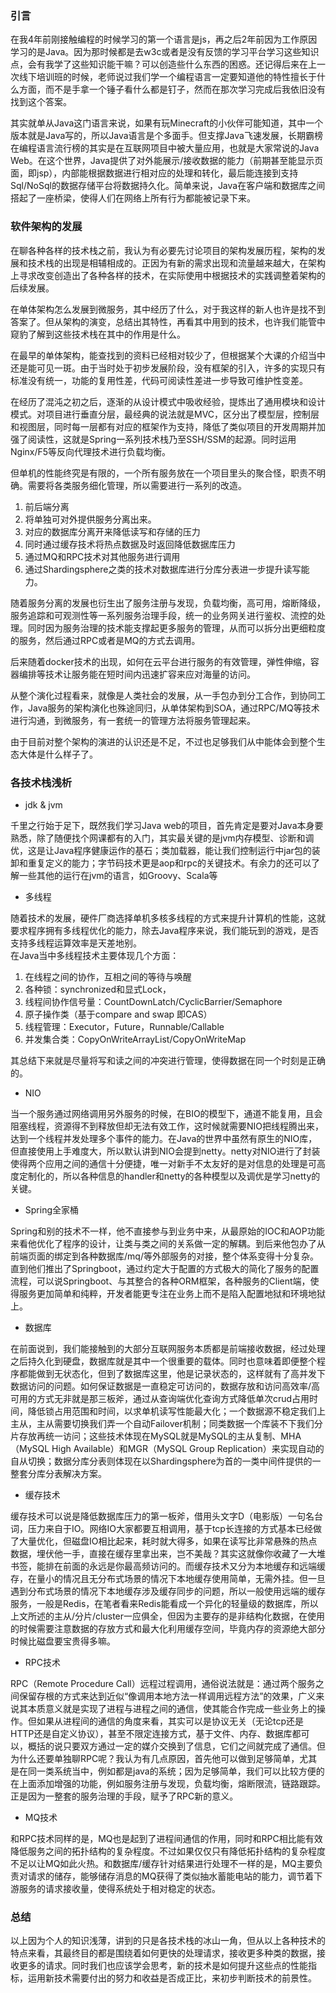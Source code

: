 ### 引言
在我4年前刚接触编程的时候学习的第一个语言是js，再之后2年前因为工作原因学习的是Java。因为那时候都是去w3c或者是没有反馈的学习平台学习这些知识点，会有我学了这些知识能干嘛？可以创造些什么东西的困惑。还记得后来在上一次线下培训班的时候，老师说过我们学一个编程语言一定要知道他的特性擅长于什么方面，而不是手拿一个锤子看什么都是钉子，然而在那次学习完成后我依旧没有找到这个答案。

其实就单从Java这门语言来说，如果有玩Minecraft的小伙伴可能知道，其中一个版本就是Java写的，所以Java语言是个多面手。但支撑Java飞速发展，长期霸榜在编程语言流行榜的其实是在互联网项目中被大量应用，也就是大家常说的Java Web。在这个世界，Java提供了对外能展示/接收数据的能力（前期甚至能显示页面，即jsp），内部能根据数据进行相对应的处理和转化，最后能连接到支持Sql/NoSql的数据存储平台将数据持久化。简单来说，Java在客户端和数据库之间搭起了一座桥梁，使得人们在网络上所有行为都能被记录下来。

### 软件架构的发展
在聊各种各样的技术栈之前，我认为有必要先讨论项目的架构发展历程，架构的发展和技术栈的出现是相辅相成的。正因为有新的需求出现和流量越来越大，在架构上寻求改变创造出了各种各样的技术，在实际使用中根据技术的实践调整着架构的后续发展。

在单体架构怎么发展到微服务，其中经历了什么，对于我这样的新人也许是找不到答案了。但从架构的演变，总结出其特性，再看其中用到的技术，也许我们能管中窥豹了解到这些技术栈在其中的作用是什么。

在最早的单体架构，能查找到的资料已经相对较少了，但根据某个大课的介绍当中还是能可见一斑。由于当时处于初步发展阶段，没有框架的引入，许多的实现只有标准没有统一，功能的复用性差，代码可阅读性差进一步导致可维护性变差。

在经历了混沌之初之后，逐渐的从设计模式中吸收经验，提炼出了通用模块和设计模式。对项目进行垂直分层，最经典的说法就是MVC，区分出了模型层，控制层和视图层，同时每一层都有对应的框架作为支持，降低了类似项目的开发周期并加强了阅读性，这就是Spring一系列技术栈乃至SSH/SSM的起源。同时运用Nginx/F5等反向代理技术进行负载均衡。

但单机的性能终究是有限的，一个所有服务放在一个项目里头的聚合怪，职责不明确。需要将各类服务细化管理，所以需要进行一系列的改造。  
1. 前后端分离
2. 将单独可对外提供服务分离出来。
3. 对应的数据库分离开来降低读写和存储的压力
4. 同时通过缓存技术将热点数据及时返回降低数据库压力
5. 通过MQ和RPC技术对其他服务进行调用
6. 通过Shardingsphere之类的技术对数据库进行分库分表进一步提升读写能力。

随着服务分离的发展也衍生出了服务注册与发现，负载均衡，高可用，熔断降级，服务追踪和可观测性等一系列服务治理手段，统一的业务网关进行鉴权、流控的处理。同时因为服务治理的技术能支撑起更多服务的管理，从而可以拆分出更细粒度的服务，然后通过RPC或者是MQ的方式去调用。

后来随着docker技术的出现，如何在云平台进行服务的有效管理，弹性伸缩，容器编排等技术让服务能在短时间内迅速扩容来应对海量的访问。

从整个演化过程看来，就像是人类社会的发展，从一手包办到分工合作，到协同工作，Java服务的架构演化也殊途同归，从单体架构到SOA，通过RPC/MQ等技术进行沟通，到微服务，有一套统一的管理方法将服务管理起来。

由于目前对整个架构的演进的认识还是不足，不过也足够我们从中能体会到整个生态大体是什么样子了。

### 各技术栈浅析

- jdk & jvm

千里之行始于足下，既然我们学习Java web的项目，首先肯定是要对Java本身要熟悉，除了随便找个网课都有的入门，其实最关键的是jvm内存模型、诊断和调优，这是让Java程序健康运作的基石；类加载器，能让我们控制运行中jar包的装卸和重复定义的能力；字节码技术更是aop和rpc的关键技术。有余力的还可以了解一些其他的运行在jvm的语言，如Groovy、Scala等

- 多线程

随着技术的发展，硬件厂商选择单机多核多线程的方式来提升计算机的性能，这就要求程序拥有多线程优化的能力，除去Java程序来说，我们能玩到的游戏，是否支持多线程运算效率是天差地别。  
在Java当中多线程技术主要体现几个方面：
1. 在线程之间的协作，互相之间的等待与唤醒
2. 各种锁：synchronized和显式Lock，
3. 线程间协作信号量：CountDownLatch/CyclicBarrier/Semaphore
4. 原子操作类（基于compare and swap 即CAS）
5. 线程管理：Executor，Future，Runnable/Callable
6. 并发集合类：CopyOnWriteArrayList/CopyOnWriteMap

其总结下来就是尽量将写和读之间的冲突进行管理，使得数据在同一个时刻是正确的。

- NIO

当一个服务通过网络调用另外服务的时候，在BIO的模型下，通道不能复用，且会阻塞线程，资源得不到释放但却无法有效工作，这时候就需要NIO把线程腾出来，达到一个线程并发处理多个事件的能力。在Java的世界中虽然有原生的NIO库，但直接使用上手难度大，所以默认讲到NIO会提到netty。netty对NIO进行了封装使得两个应用之间的通信十分便捷，唯一对新手不太友好的是对信息的处理是可高度定制化的，所以各种信息的handler和netty的各种模型以及调优是学习netty的关键。

- Spring全家桶

Spring和别的技术不一样，他不直接参与到业务中来，从最原始的IOC和AOP功能来看他优化了程序的设计，让类与类之间的关系做一定的解耦。到后来他包办了从前端页面的绑定到各种数据库/mq/等外部服务的对接，整个体系变得十分复杂。直到他们推出了Springboot，通过约定大于配置的方式极大的简化了服务的配置流程，可以说Springboot、与其整合的各种ORM框架，各种服务的Client端，使得服务更加简单和纯粹，开发者能更专注在业务上而不是陷入配置地狱和环境地狱上。

- 数据库

在前面说到，我们能接触到的大部分互联网服务本质都是前端接收数据，经过处理之后持久化到硬盘，数据库就是其中一个很重要的载体。同时也意味着即便整个程序都能做到无状态化，但到了数据库这里，他是记录状态的，这样就有了高并发下数据访问的问题。如何保证数据是一直稳定可访问的，数据存放和访问高效率/高可用的方式无非就是那三板斧，通过从查询端优化查询方式降低单次crud占用时间，降低锁占用范围和时间，以求单机读写性能最大化；一个数据源不稳定我们上主从，主从需要切换我们弄一个自动Failover机制；同类数据一个库装不下我们分片存放再统一访问；这些技术体现在MySQL就是MySQL的主从复制、MHA（MySQL High Available）和MGR（MySQL Group Replication）来实现自动的自从切换；数据分库分表则体现在以Shardingsphere为首的一类中间件提供的一整套分库分表解决方案。

- 缓存技术

缓存技术可以说是降低数据库压力的第一板斧，借用头文字D（电影版）一句名台词，压力来自于IO。网络IO大家都要互相调用，基于tcp长连接的方式基本已经做了大量优化，但磁盘IO相比起来，耗时就大得多，如果在读写比非常悬殊的热点数据，埋伏他一手，直接在缓存里拿出来，岂不美哉？其实这就像你收藏了一大堆书签，能排在前面的永远是你最高频访问的。而缓存技术又分为本地缓存和远端缓存，在量小的情况且无分布式场景的情况下本地缓存使用简单，无需外挂。但一旦遇到分布式场景的情况下本地缓存涉及缓存同步的问题，所以一般使用远端的缓存服务，一般是Redis，在笔者看来Redis能看成一个异化的轻量级的数据库，所以上文所述的主从/分片/cluster一应俱全，但因为主要存的是非结构化数据，在使用的时候需要注意数据的存放方式和最大化利用缓存空间，毕竟内存的资源绝大部分时候比磁盘要宝贵得多嘛。

- RPC技术

RPC（Remote Procedure Call）远程过程调用，通俗说法就是：通过两个服务之间保留存根的方式来达到近似“像调用本地方法一样调用远程方法”的效果，广义来说其本质意义就是实现了进程与进程之间的通信，使其能合作完成一些业务上的操作。但如果从进程间的通信的角度来看，其实可以是协议无关（无论tcp还是HTTP还是自定义协议），甚至不限定连接方式，基于文件、内存、数据库都可以，概括的说只要双方通过一定的媒介交换到了信息，它们之间就完成了通信。但为什么还要单独聊RPC呢？我认为有几点原因，首先他可以做到足够简单，尤其是在同一类系统当中，例如都是java的系统；因为足够简单，我们可以比较方便的在上面添加增强的功能，例如服务注册与发现，负载均衡，熔断限流，链路跟踪。正是因为一整套的服务治理的手段，赋予了RPC新的意义。

- MQ技术

和RPC技术同样的是，MQ也是起到了进程间通信的作用，同时和RPC相比能有效降低服务之间的拓扑结构的复杂程度。不过如果仅仅只有降低拓扑结构的复杂程度不足以让MQ如此火热。和数据库/缓存针对结果进行处理不一样的是，MQ主要负责对请求的储存，能够储存消息的MQ获得了类似抽水蓄能电站的能力，调节着下游服务的请求接收量，使得系统处于相对稳定的状态。

### 总结

以上因为个人的知识浅薄，讲到的只是各技术栈的冰山一角，但从以上各种技术的特点来看，其最终目的都是围绕着如何更快的处理请求，接收更多种类的数据，接收更多的请求。同时我们也应该学会思考，新的技术是如何提升这些点的性能指标，运用新技术需要付出的努力和收益是否成正比，来初步判断技术的前景性。



























